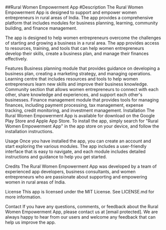 ##Rural Women Empowerment App
#Description
The Rural Women Empowerment App is designed to support and empower women entrepreneurs in rural areas of India. The app provides a comprehensive platform that includes modules for business planning, learning, community building, and finance management.

The app is designed to help women entrepreneurs overcome the challenges of starting and growing a business in a rural area. The app provides access to resources, training, and tools that can help women entrepreneurs develop their skills, create a business plan, and manage their finances effectively.

Features
Business planning module that provides guidance on developing a business plan, creating a marketing strategy, and managing operations.
Learning centre that includes resources and tools to help women entrepreneurs learn new skills and improve their business knowledge.
Community section that allows women entrepreneurs to connect with each other, share knowledge and experiences, and support each other's businesses.
Finance management module that provides tools for managing finances, including payment processing, tax management, expense tracking, credit monitoring, and investment management.
Installation
The Rural Women Empowerment App is available for download on the Google Play Store and Apple App Store. To install the app, simply search for "Rural Women Empowerment App" in the app store on your device, and follow the installation instructions.

Usage
Once you have installed the app, you can create an account and start exploring the various modules. The app includes a user-friendly interface that is easy to navigate, and each module includes detailed instructions and guidance to help you get started.

Credits
The Rural Women Empowerment App was developed by a team of experienced app developers, business consultants, and women entrepreneurs who are passionate about supporting and empowering women in rural areas of India.

License
This app is licensed under the MIT License. See LICENSE.md for more information.

Contact
If you have any questions, comments, or feedback about the Rural Women Empowerment App, please contact us at [email protected]. We are always happy to hear from our users and welcome any feedback that can help us improve the app.
